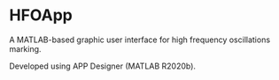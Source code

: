 # HFOApp

A MATLAB-based graphic user interface for high frequency oscillations marking.

Developed using APP Designer (MATLAB R2020b).

